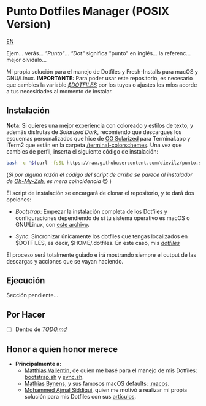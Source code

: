 # Punto Dotfiles Manager (POSIX Version)

[EN](docs/README.en.md)

Ejem... verás... _"Punto"_... _"Dot"_ significa "punto" en inglés... la referenc... mejor olvídalo...

Mi propia solución para el manejo de Dotfiles y Fresh-Installs para macOS y GNU/Linux. **IMPORTANTE:** Para poder usar este repositorio, es necesario que cambies la variable _[$DOTFILES](https://github.com/dievilz/dotfiles)_ por los tuyos o ajustes los míos acorde a tus necesidades al momento de instalar.


## Instalación
**Nota**: Si quieres una mejor experiencia con coloreado y estilos de texto, y además disfrutas de _Solarized Dark_, recomiendo que descargues los esquemas personalizados que hice de [OG Solarized](https://ethanschoonover.com/solarized/) para Terminal.app y iTerm2 que están en la carpeta [/terminal-colorschemes](https://github.com/dievilz/dotfiles/tree/master/home/opt/terminal-colorschemes). Una vez que cambies de perfil, inserta el siguiente código de instalación:

```bash
bash -c "$(curl -fsSL https://raw.githubusercontent.com/dievilz/punto.sh/master/src/install.sh DOTFILES=<your_repo>)"
```

(_Si por alguna razón el código del script de arriba se parece al instalador de [Oh-My-Zsh](https://github.com/robbyrussell/oh-my-zsh/blob/master/install.sh), es mera coincidencia_ :smiling_imp: )

El script de instalación se encargará de clonar el repositorio, y te dará dos opciones:

* _Bootstrap_: Empezar la instalación completa de los Dotfiles y configuraciones dependiendo de si tu sistema operativo es macOS o GNU/Linux, con [este archivo](bootstrap.sh).

* _Sync_: Sincronizar únicamente los dotfiles que tengas localizados en $DOTFILES, es decir, $HOME/.dotfiles. En este caso, mis _[dotfiles](https://github.com/dievilz/dotfiles/blob/master/sync.sh)_

El proceso será totalmente guiado e irá mostrando siempre el output de las descargas y acciones que se vayan haciendo.


## Ejecución
Sección pendiente...


## Por Hacer
- [ ] Dentro de _[TODO.md](https://github.com/dievilz/punto.sh/blob/master/TODO.md)_


## Honor a quien honor merece
* **Principalmente a:**
	* [Matthias Vallentin](https://github.com/mavam/dotfiles), de quien me basé para el manejo de mis Dotfiles: [bootstrap.sh](https://github.com/mavam/dotfiles/blob/master/bootstrap) y [sync.sh](https://github.com/mavam/dotfiles/blob/master/dots).
	* [Mathias Bynens](https://github.com/mathiasbynens/dotfiles), y sus famosos macOS defaults: [.macos](https://github.com/mathiasbynens/dotfiles/blob/master/.macos).
	* [Mohammed Ajmal Siddiqui](https://github.com/ajmalsiddiqui/dotfiles), quien me motivó a realizar mi propia solución para mis Dotfiles con sus [artículos](https://ajmalsiddiqui.me/blog/dive-into-dotfiles-part-2/).
